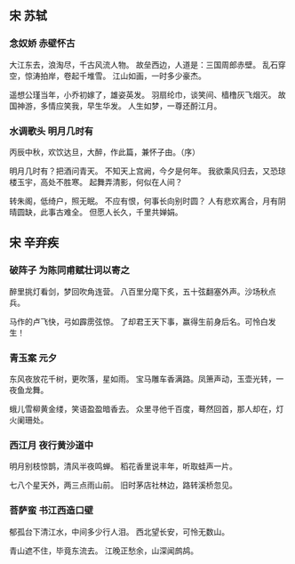 
## 宋 苏轼 

### 念奴娇 赤壁怀古

大江东去，浪淘尽，千古风流人物。
故垒西边，人道是：三国周郎赤壁。
乱石穿空，惊涛拍岸，卷起千堆雪。
江山如画，一时多少豪杰。

遥想公瑾当年，小乔初嫁了，雄姿英发。
羽扇纶巾，谈笑间、樯橹灰飞烟灭。
故国神游，多情应笑我，早生华发。
人生如梦，一尊还酹江月。

### 水调歌头 明月几时有

丙辰中秋，欢饮达旦，大醉，作此篇，兼怀子由。（序）

明月几时有？把酒问青天。
不知天上宫阙，今夕是何年。
我欲乘风归去，又恐琼楼玉宇，高处不胜寒。
起舞弄清影，何似在人间？

转朱阁，低绮户，照无眠。
不应有恨，何事长向别时圆？
人有悲欢离合，月有阴晴圆缺，此事古难全。
但愿人长久，千里共婵娟。


## 宋 辛弃疾

### 破阵子 为陈同甫赋壮词以寄之

醉里挑灯看剑，梦回吹角连营。
八百里分麾下炙，五十弦翻塞外声。沙场秋点兵。

马作的卢飞快，弓如霹雳弦惊。
了却君王天下事，赢得生前身后名。可怜白发生！

### 青玉案 元夕

东风夜放花千树，更吹落，星如雨。
宝马雕车香满路。凤箫声动，玉壶光转，一夜鱼龙舞。

蛾儿雪柳黄金缕，笑语盈盈暗香去。
众里寻他千百度，蓦然回首，那人却在，灯火阑珊处。

### 西江月 夜行黄沙道中

明月别枝惊鹊，清风半夜鸣蝉。
稻花香里说丰年，听取蛙声一片。

七八个星天外，两三点雨山前。
旧时茅店社林边，路转溪桥忽见。

### 菩萨蛮 书江西造口壁

郁孤台下清江水，中间多少行人泪。
西北望长安，可怜无数山。

青山遮不住，毕竟东流去。
江晚正愁余，山深闻鹧鸪。

